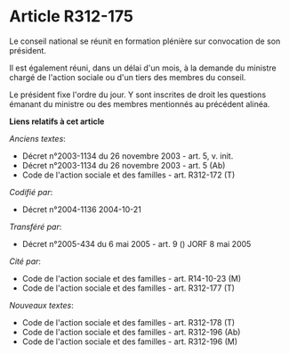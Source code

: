# Article R312-175

Le conseil national se réunit en formation plénière sur convocation de son président.

Il est également réuni, dans un délai d'un mois, à la demande du ministre chargé de l'action sociale ou d'un tiers des
membres du conseil.

Le président fixe l'ordre du jour. Y sont inscrites de droit les questions émanant du ministre ou des membres mentionnés au
précédent alinéa.

**Liens relatifs à cet article**

_Anciens textes_:

  - Décret n°2003-1134 du 26 novembre 2003 - art. 5, v. init.
  - Décret n°2003-1134 du 26 novembre 2003 - art. 5 (Ab)
  - Code de l'action sociale et des familles - art. R312-172 (T)

_Codifié par_:

  - Décret n°2004-1136 2004-10-21

_Transféré par_:

  - Décret n°2005-434 du 6 mai 2005 - art. 9 () JORF 8 mai 2005

_Cité par_:

  - Code de l'action sociale et des familles - art. R14-10-23 (M)
  - Code de l'action sociale et des familles - art. R312-177 (T)

_Nouveaux textes_:

  - Code de l'action sociale et des familles - art. R312-178 (T)
  - Code de l'action sociale et des familles - art. R312-196 (Ab)
  - Code de l'action sociale et des familles - art. R312-196 (M)
